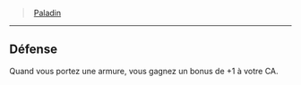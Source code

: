 ﻿> [Paladin](hd_paladin.md)

---

## Défense

Quand vous portez une armure, vous gagnez un bonus de +1 à votre CA.

